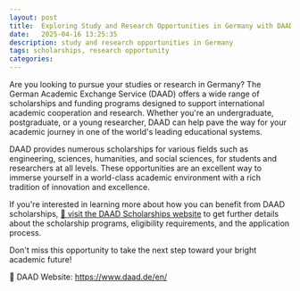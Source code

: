 ```yaml
---
layout: post
title:  Exploring Study and Research Opportunities in Germany with DAAD scholarships
date:   2025-04-16 13:25:35
description: study and research opportunities in Germany
tags: scholarships, research opportunity
categories: 
---
```


Are you looking to pursue your studies or research in Germany? The German Academic Exchange Service (DAAD) offers a wide range of scholarships and funding programs designed to support international academic cooperation and research. Whether you're an undergraduate, postgraduate, or a young researcher, DAAD can help pave the way for your academic journey in one of the world's leading educational systems.

DAAD provides numerous scholarships for various fields such as engineering, sciences, humanities, and social sciences, for students and researchers at all levels. These opportunities are an excellent way to immerse yourself in a world-class academic environment with a rich tradition of innovation and excellence.

If you're interested in learning more about how you can benefit from DAAD scholarships, <a href="https://www.daad.de/en/studying-in-germany/scholarships/daad-scholarships/" target="_blank">📝 visit the DAAD Scholarships website</a> to get further details about the scholarship programs, eligibility requirements, and the application process.

Don't miss this opportunity to take the next step toward your bright academic future!

📌 DAAD Website: https://www.daad.de/en/